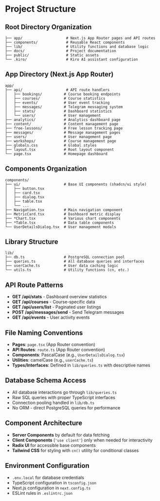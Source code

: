 # Project Structure

## Root Directory Organization
```
├── app/                    # Next.js App Router pages and API routes
├── components/             # Reusable React components
├── lib/                    # Utility functions and database logic
├── docs/                   # Project documentation
├── public/                 # Static assets
└── .kiro/                  # Kiro AI assistant configuration
```

## App Directory (Next.js App Router)
```
app/
├── api/                    # API route handlers
│   ├── bookings/          # Course booking endpoints
│   ├── courses/           # Course statistics
│   ├── events/            # User event tracking
│   ├── messages/          # Telegram messaging system
│   ├── stats/             # Dashboard statistics
│   └── users/             # User management
├── analytics/             # Analytics dashboard page
├── content/               # Content management page
├── free-lessons/          # Free lesson tracking page
├── messages/              # Message management pages
├── users/                 # User management page
├── workshops/             # Course management page
├── globals.css            # Global styles
├── layout.tsx             # Root layout component
└── page.tsx               # Homepage dashboard
```

## Components Organization
```
components/
├── ui/                    # Base UI components (shadcn/ui style)
│   ├── button.tsx
│   ├── card.tsx
│   ├── dialog.tsx
│   ├── table.tsx
│   └── ...
├── Navigation.tsx         # Main navigation component
├── MetricCard.tsx         # Dashboard metric display
├── *Chart.tsx             # Various chart components
├── *Table.tsx             # Data table components
└── UserDetailsDialog.tsx  # User management modals
```

## Library Structure
```
lib/
├── db.ts                  # PostgreSQL connection pool
├── queries.ts             # All database queries and interfaces
├── userCache.ts           # User data caching logic
└── utils.ts               # Utility functions (cn, etc.)
```

## API Route Patterns
- **GET /api/stats** - Dashboard overview statistics
- **GET /api/courses** - Course-specific data
- **GET /api/users/list** - Paginated user listings
- **POST /api/messages/send** - Send Telegram messages
- **GET /api/events** - User activity events

## File Naming Conventions
- **Pages**: `page.tsx` (App Router convention)
- **API Routes**: `route.ts` (App Router convention)
- **Components**: PascalCase (e.g., `UserDetailsDialog.tsx`)
- **Utilities**: camelCase (e.g., `userCache.ts`)
- **Types/Interfaces**: Defined in `lib/queries.ts` with descriptive names

## Database Schema Access
- All database interactions go through `lib/queries.ts`
- Raw SQL queries with proper TypeScript interfaces
- Connection pooling handled in `lib/db.ts`
- No ORM - direct PostgreSQL queries for performance

## Component Architecture
- **Server Components** by default for data fetching
- **Client Components** (`'use client'`) only when needed for interactivity
- **Radix UI** for accessible base components
- **Tailwind CSS** for styling with `cn()` utility for conditional classes

## Environment Configuration
- `.env.local` for database credentials
- TypeScript configuration in `tsconfig.json`
- Next.js configuration in `next.config.ts`
- ESLint rules in `.eslintrc.json`